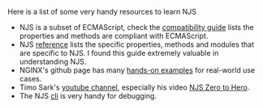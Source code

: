Here is a list of some very handy resources to learn NJS

 - NJS is a subset of ECMAScript, check the [compatibility guide](https://nginx.org/en/docs/njs/compatibility.html) lists the properties and methods are compliant with ECMAScript.
 - NJS [reference](https://nginx.org/en/docs/njs/reference.html) lists the specific properties, methods and modules that are specific to NJS.  I found this guide extremely valuable in understanding NJS. 
 - NGINX's github page has many [hands-on examples](https://github.com/nginx/njs-examples) for real-world use cases.
 - Timo Sark's [youtube channel](https://www.youtube.com/@Tippexs91), especially his video [NJS Zero to Hero](https://www.youtube.com/live/FuBi9pvdr-A?feature=share&t=159).
 - The NJS [cli](http://nginx.org/en/docs/njs/cli.html) is very handy for debugging.
